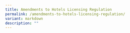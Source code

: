 ```yaml
---
title: Amendments to Hotels Licensing Regulation
permalink: /amendments-to-hotels-licensing-regulation/
variant: markdown
description: ""
---
```

